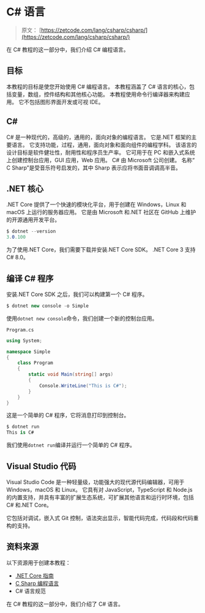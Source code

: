 # C# 语言

> 原文： [https://zetcode.com/lang/csharp/csharp/](https://zetcode.com/lang/csharp/csharp/)

在 C# 教程的这一部分中，我们介绍 C# 编程语言。

## 目标

本教程的目标是使您开始使用 C# 编程语言。 本教程涵盖了 C# 语言的核心，包括变量，数组，控件结构和其他核心功能。 本教程使用命令行编译器来构建应用。 它不包括图形界面开发或可视 IDE。

## C# 

C# 是一种现代的，高级的，通用的，面向对象的编程语言。 它是.NET 框架的主要语言。 它支持功能，过程，通用，面向对象和面向组件的编程学科。 该语言的设计目标是软件健壮性，耐用性和程序员生产率。 它可用于在 PC 和嵌入式系统上创建控制台应用，GUI 应用，Web 应用。 C# 由 Microsoft 公司创建。 名称“ C Sharp”是受音乐符号启发的，其中 Sharp 表示应将书面音调调高半音。

## .NET 核心

.NET Core 提供了一个快速的模块化平台，用于创建在 Windows，Linux 和 macOS 上运行的服务器应用。 它是由 Microsoft 和.NET 社区在 GitHub 上维护的开源通用开发平台。

```cs
$ dotnet --version
3.0.100

```

为了使用.NET Core，我们需要下载并安装.NET Core SDK。 .NET Core 3 支持 C# 8.0。

## 编译 C# 程序

安装.NET Core SDK 之后，我们可以构建第一个 C# 程序。

```cs
$ dotnet new console -o Simple

```

使用`dotnet new console`命令，我们创建一个新的控制台应用。

`Program.cs`

```cs
using System;

namespace Simple
{
    class Program
    {
        static void Main(string[] args)
        {
            Console.WriteLine("This is C#");
        }
    }
}

```

这是一个简单的 C# 程序，它将消息打印到控制台。

```cs
$ dotnet run
This is C#

```

我们使用`dotnet run`编译并运行一个简单的 C# 程序。

## Visual Studio 代码

Visual Studio Code 是一种轻量级，功能强大的现代源代码编辑器，可用于 Windows，macOS 和 Linux。 它具有对 JavaScript，TypeScript 和 Node.js 的内置支持，并具有丰富的扩展生态系统，可扩展其他语言和运行时环境，包括 C# 和.NET Core。

它包括对调试，嵌入式 Git 控制，语法突出显示，智能代码完成，代码段和代码重构的支持。

## 资料来源

以下资源用于创建本教程：

*   [.NET Core 指南](https://docs.microsoft.com/en-us/dotnet/core/)
*   [C Sharp 编程语言](https://en.wikipedia.org/wiki/C_Sharp_(programming_language))
*   C# 语言规范

在 C# 教程的这一部分中，我们介绍了 C# 语言。